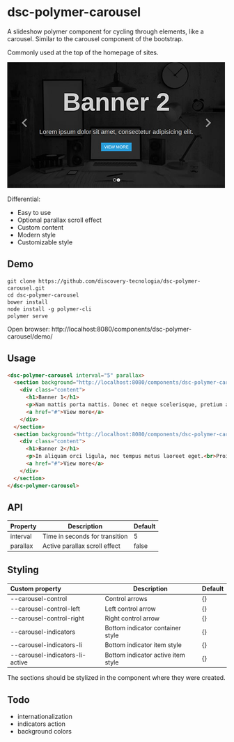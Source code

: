 # dsc-polymer-carousel

A slideshow polymer component for cycling through elements, like a carousel. Similar to the carousel component of the bootstrap.

Commonly used at the top of the homepage of sites.

![demo](https://raw.githubusercontent.com/discovery-tecnologia/dsc-polymer-carousel/master/docs/img/carousel.jpg)

Differential:

 * Easy to use
 * Optional parallax scroll effect
 * Custom content
 * Modern style
 * Customizable style

## Demo

```
git clone https://github.com/discovery-tecnologia/dsc-polymer-carousel.git
cd dsc-polymer-carousel
bower install
node install -g polymer-cli
polymer serve
```
Open browser: http://localhost:8080/components/dsc-polymer-carousel/demo/

## Usage

```html
<dsc-polymer-carousel interval="5" parallax>
  <section background="http://localhost:8080/components/dsc-polymer-carousel/demo/images/slide-2.jpg">
    <div class="content">
      <h1>Banner 1</h1>
      <p>Nam mattis porta mattis. Donec et neque scelerisque, pretium arcu sed, vehicula diam. Nam a arcu eu sapien porta<br>posuere id id arcu. Fusce rhoncus erat ut nisl pharetra.</p>
      <a href="#">View more</a>
    </div>
  </section>
  <section background="http://localhost:8080/components/dsc-polymer-carousel/demo/images/slide-2.jpg">
    <div class="content">
      <h1>Banner 2</h1>
      <p>In aliquam orci ligula, nec tempus metus laoreet eget.<br>Proin ornare nibh condimentum leo elementum, at hendrerit turpis ultrices.</p>
      <a href="#">View more</a>
    </div>
  </section>
</dsc-polymer-carousel>
```

## API

| Property       | Description                    | Default       |
|:---------------|--------------------------------|---------------|
| interval       | Time in seconds for transition | 5             |
| parallax       | Active parallax scroll effect  | false         |

## Styling

| Custom property |	Description                                        | Default |
|:----------------|----------------------------------------------------|---------|
| --carousel-control              | Control arrows                     | {}      |
| --carousel-control-left         | Left control arrow                 | {}      |
| --carousel-control-right        | Right control arrow                | {}      |
| --carousel-indicators           | Bottom indicator container style   | {}      |
| --carousel-indicators-li        | Bottom indicator item style        | {}      |
| --carousel-indicators-li-active | Bottom indicator active item style | {}      |

The sections should be stylized in the component where they were created.

## Todo

 * internationalization
 * indicators action
 * background colors
